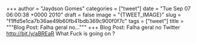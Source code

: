 
+++
author = "Jaydson Gomes"
categories = ["tweet"]
date = "Tue Sep 07 06:00:38 +0000 2010"
draft = false
image = "{TWEET_IMAGE}"
slug = "f1ffd5e1ca7b36ae49b60fb41bdb369c900f0f7c"
tags = ["tweet"]
title = """Blog Post: Falha geral no..."""
+++
Blog Post: Falha geral no Twitter http://bit.ly/aBREaR What Fuck is going on ?
